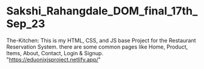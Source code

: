 # Sakshi_Rahangdale_DOM_final_17th_Sep_23
The-Kitchen: This is my HTML, CSS, and JS base Project for the Restaurant  Reservation System. there are some common pages like Home, Product, Items, About, Contact, Login &amp; Signup. 
"https://eduonixjsproject.netlify.app/"
